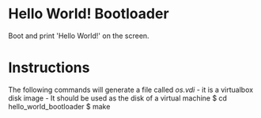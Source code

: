
# Hello World! Bootloader
Boot and print 'Hello World!' on the screen.

# Instructions
The following commands will generate a file called *os.vdi* - it is a virtualbox disk image - It should be used as the disk of a virtual machine
    $ cd hello_world_bootloader
    $ make
